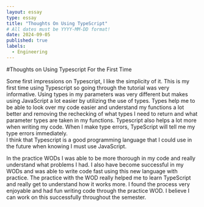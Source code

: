 ```yaml
---
layout: essay
type: essay
title: "Thoughts On Using TypeScript"
# All dates must be YYYY-MM-DD format!
date: 2024-09-05
published: true
labels:
  - Engineering
---
```

#Thoughts on Using Typescript For the First Time

Some first impressions on Typescript, I like the simplicity of it.  This is my first time using Typescript so going through the tutorial was very informative.  Using types in my parameters was very different but makes using JavaScript a lot easier by utilizing the use of types.  Types help me to be able to look over my code easier and understand my functions a lot better and removing the rechecking of what types I need to return and what parameter types are taken in my functions.  Typescript also helps a lot more when writing my code. When I make type errors, TypeScript will tell me my type errors immediately.  
I think that Typescript is a good programming language that I could use in the future when knowing I must use JavaScript.

In the practice WODs I was able to be more thorough in my code and really understand what problems I had.   I also have become successful in my WODs and was able to write code fast using this new language with practice.  The practice with the WOD really helped me to learn TypeScript and really get to understand how it works more.  I found the process very enjoyable and had fun writing code through the practice WOD.  I believe I can work on this successfully throughout the semester.

